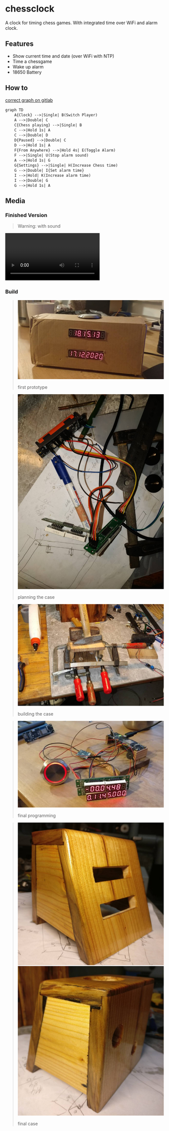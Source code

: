 # chessclock


A clock for timing chess games.
With integrated time over WiFi and alarm clock.

## Features

- Show current time and date (over WiFi with NTP)
- Time a chessgame
- Wake up alarm
- 18650 Battery

## How to

[correct graph on gitlab](http://gitlab.com/schlauerlauer/chessclock)

```mermaid
graph TD
    A{Clock} -->|Single| B(Switch Player)
    A -->|Double| C
    C{Chess playing} -->|Single| B
    C -->|Hold 1s| A
    C -->|Double| D
    D{Paused} -->|Double| C
    D -->|Hold 1s| A
    F{From Anywhere} -->|Hold 4s| E(Toggle Alarm)
    F -->|Single| U(Stop alarm sound)
    A -->|Hold 1s| G
    G{Settings} -->|Single| H(Increase Chess time)
    G -->|Double| I{Set alarm time}
    I -->|Hold| K(Increase alarm time)
    I -->|Double| G
    G -->|Hold 1s| A
```

## Media

### Finished Version

> Warning: with sound

![countdown](media/video.mp4)

### Build

> ![prototype 1](media/1.jpg)
>
> first prototype

> ![case](media/4.jpg)
>
> planning the case

> ![case 2](media/5.jpg)
>
> building the case

> ![build 1](media/2.jpg)
>
> final programming

> ![case 3](media/6.jpg)
> ![case 4](media/7.jpg)
>
> final case